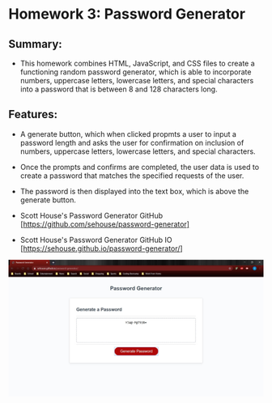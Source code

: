 # Homework 3: Password Generator

## Summary:
* This homework combines HTML, JavaScript, and CSS files to create a functioning random password generator, which is able to incorporate numbers, uppercase letters, lowercase letters, and special characters into a password that is between 8 and 128 characters long.

## Features:
* A generate button, which when clicked propmts a user to input a password length and asks the user for confirmation on inclusion of numbers, uppercase letters, lowercase letters, and special characters.
* Once the prompts and confirms are completed, the user data is used to create a password that matches the specified requests of the user.
* The password is then displayed into the text box, which is above the generate button.

* Scott House's Password Generator GitHub [https://github.com/sehouse/password-generator]
* Scott House's Password Generator GitHub IO [https://sehouse.github.io/password-generator/]

<img src="https://github.com/sehouse/password-generator/blob/master/Assets/scott-house-password-generator-io.jpg?raw=true"
     alt="Scott House Password Generator"
     style="float: center" />
